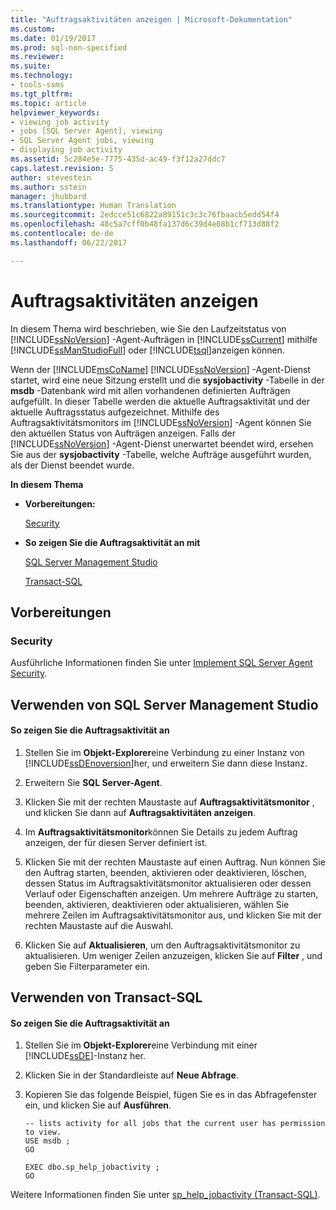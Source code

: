 ```yaml
---
title: "Auftragsaktivitäten anzeigen | Microsoft-Dokumentation"
ms.custom: 
ms.date: 01/19/2017
ms.prod: sql-non-specified
ms.reviewer: 
ms.suite: 
ms.technology:
- tools-ssms
ms.tgt_pltfrm: 
ms.topic: article
helpviewer_keywords:
- viewing job activity
- jobs [SQL Server Agent], viewing
- SQL Server Agent jobs, viewing
- displaying job activity
ms.assetid: 5c284e5e-7775-435d-ac49-f3f12a27ddc7
caps.latest.revision: 5
author: stevestein
ms.author: sstein
manager: jhubbard
ms.translationtype: Human Translation
ms.sourcegitcommit: 2edcce51c6822a89151c3c3c76fbaacb5edd54f4
ms.openlocfilehash: 48c5a7cff0b48fa137d6c39d4e08b1cf713d88f2
ms.contentlocale: de-de
ms.lasthandoff: 06/22/2017

---
```

# <a name="view-job-activity"></a>Auftragsaktivitäten anzeigen
In diesem Thema wird beschrieben, wie Sie den Laufzeitstatus von [!INCLUDE[ssNoVersion](../../includes/ssnoversion_md.md)] -Agent-Aufträgen in [!INCLUDE[ssCurrent](../../includes/sscurrent_md.md)] mithilfe [!INCLUDE[ssManStudioFull](../../includes/ssmanstudiofull_md.md)] oder [!INCLUDE[tsql](../../includes/tsql_md.md)]anzeigen können.  
  
Wenn der [!INCLUDE[msCoName](../../includes/msconame_md.md)] [!INCLUDE[ssNoVersion](../../includes/ssnoversion_md.md)] -Agent-Dienst startet, wird eine neue Sitzung erstellt und die **sysjobactivity** -Tabelle in der **msdb** -Datenbank wird mit allen vorhandenen definierten Aufträgen aufgefüllt. In dieser Tabelle werden die aktuelle Auftragsaktivität und der aktuelle Auftragsstatus aufgezeichnet. Mithilfe des Auftragsaktivitätsmonitors im [!INCLUDE[ssNoVersion](../../includes/ssnoversion_md.md)] -Agent können Sie den aktuellen Status von Aufträgen anzeigen. Falls der [!INCLUDE[ssNoVersion](../../includes/ssnoversion_md.md)] -Agent-Dienst unerwartet beendet wird, ersehen Sie aus der **sysjobactivity** -Tabelle, welche Aufträge ausgeführt wurden, als der Dienst beendet wurde.  
  
**In diesem Thema**  
  
-   **Vorbereitungen:**  
  
    [Security](#Security)  
  
-   **So zeigen Sie die Auftragsaktivität an mit**  
  
    [SQL Server Management Studio](#SSMS)  
  
    [Transact-SQL](#TSQL)  
  
## <a name="before-you-begin"></a>Vorbereitungen  
  
### <a name="Security"></a>Security  
Ausführliche Informationen finden Sie unter [Implement SQL Server Agent Security](../../ssms/agent/implement-sql-server-agent-security.md).  
  
## <a name="SSMS"></a>Verwenden von SQL Server Management Studio  
  
#### <a name="to-view-job-activity"></a>So zeigen Sie die Auftragsaktivität an  
  
1.  Stellen Sie im **Objekt-Explorer**eine Verbindung zu einer Instanz von [!INCLUDE[ssDEnoversion](../../includes/ssdenoversion_md.md)]her, und erweitern Sie dann diese Instanz.  
  
2.  Erweitern Sie **SQL Server-Agent**.  
  
3.  Klicken Sie mit der rechten Maustaste auf **Auftragsaktivitätsmonitor** , und klicken Sie dann auf **Auftragsaktivitäten anzeigen**.  
  
4.  Im **Auftragsaktivitätsmonitor**können Sie Details zu jedem Auftrag anzeigen, der für diesen Server definiert ist.  
  
5.  Klicken Sie mit der rechten Maustaste auf einen Auftrag. Nun können Sie den Auftrag starten, beenden, aktivieren oder deaktivieren, löschen, dessen Status im Auftragsaktivitätsmonitor aktualisieren oder dessen Verlauf oder Eigenschaften anzeigen.  Um mehrere Aufträge zu starten, beenden, aktivieren, deaktivieren oder aktualisieren, wählen Sie mehrere Zeilen im Auftragsaktivitätsmonitor aus, und klicken Sie mit der rechten Maustaste auf die Auswahl.  
  
6.  Klicken Sie auf **Aktualisieren**, um den Auftragsaktivitätsmonitor zu aktualisieren. Um weniger Zeilen anzuzeigen, klicken Sie auf **Filter** , und geben Sie Filterparameter ein.  
  
## <a name="TSQL"></a>Verwenden von Transact-SQL  
  
#### <a name="to-view-job-activity"></a>So zeigen Sie die Auftragsaktivität an  
  
1.  Stellen Sie im **Objekt-Explorer**eine Verbindung mit einer [!INCLUDE[ssDE](../../includes/ssde_md.md)]-Instanz her.  
  
2.  Klicken Sie in der Standardleiste auf **Neue Abfrage**.  
  
3.  Kopieren Sie das folgende Beispiel, fügen Sie es in das Abfragefenster ein, und klicken Sie auf **Ausführen**.  
  
    ```  
    -- lists activity for all jobs that the current user has permission to view.  
    USE msdb ;  
    GO  
  
    EXEC dbo.sp_help_jobactivity ;  
    GO  
    ```  
  
Weitere Informationen finden Sie unter [sp_help_jobactivity (Transact-SQL)](http://msdn.microsoft.com/en-us/d344864f-b4d3-46b1-8933-b81dec71f511).  
  

